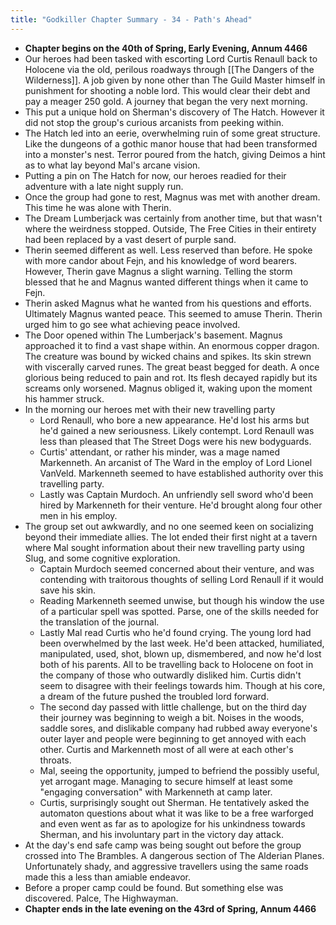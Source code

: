 ```yaml
---
title: "Godkiller Chapter Summary - 34 - Path's Ahead"
---
```

- **Chapter begins on the 40th of Spring, Early Evening, Annum 4466**
- Our heroes had been tasked with escorting Lord Curtis Renaull back to Holocene via the old, perilous roadways through [[The Dangers of the Wilderness]]. A job given by none other than The Guild Master himself in punishment for shooting a noble lord. This would clear their debt and pay a meager 250 gold. A journey that began the very next morning.
- This put a unique hold on Sherman's discovery of The Hatch. However it did not stop the group's curious arcanists from peeking within.
- The Hatch led into an eerie, overwhelming ruin of some great structure. Like the dungeons of a gothic manor house that had been transformed into a monster's nest. Terror poured from the hatch, giving Deimos a hint as to what lay beyond Mal's arcane vision.
- Putting a pin on The Hatch for now, our heroes readied for their adventure with a late night supply run.
- Once the group had gone to rest, Magnus was met with another dream. This time he was alone with Therin.
- The Dream Lumberjack was certainly from another time, but that wasn't where the weirdness stopped. Outside, The Free Cities in their entirety had been replaced by a vast desert of purple sand.
- Therin seemed different as well. Less reserved than before. He spoke with more candor about Fejn, and his knowledge of word bearers. However, Therin gave Magnus a slight warning. Telling the storm blessed that he and Magnus wanted different things when it came to Fejn.
- Therin asked Magnus what he wanted from his questions and efforts. Ultimately Magnus wanted peace. This seemed to amuse Therin. Therin urged him to go see what achieving peace involved.
- The Door opened within The Lumberjack's basement. Magnus approached it to find a vast shape within. An enormous copper dragon. The creature was bound by wicked chains and spikes. Its skin strewn with viscerally carved runes. The great beast begged for death. A once glorious being reduced to pain and rot. Its flesh decayed rapidly but its screams only worsened. Magnus obliged it, waking upon the moment his hammer struck.
- In the morning our heroes met with their new travelling party
	- Lord Renaull, who bore a new appearance. He'd lost his arms but he'd gained a new seriousness. Likely contempt. Lord Renaull was less than pleased that The Street Dogs were his new bodyguards.
	- Curtis' attendant, or rather his minder, was a mage named Markenneth. An arcanist of The Ward in the employ of Lord Lionel VanVeld. Markenneth seemed to have established authority over this travelling party.
	- Lastly was Captain Murdoch. An unfriendly sell sword who'd been hired by Markenneth for their venture. He'd brought along four other men in his employ.
- The group set out awkwardly, and no one seemed keen on socializing beyond their immediate allies. The lot ended their first night at a tavern where Mal sought information about their new travelling party using Slug, and some cognitive exploration.
	- Captain Murdoch seemed concerned about their venture, and was contending with traitorous thoughts of selling Lord Renaull if it would save his skin.
	- Reading Markenneth seemed unwise, but though his window the use of a particular spell was spotted. Parse, one of the skills needed for the translation of the journal.
	- Lastly Mal read Curtis who he'd found crying. The young lord had been overwhelmed by the last week. He'd been attacked, humiliated, manipulated, used, shot, blown up, dismembered, and now he'd lost both of his parents. All to be travelling back to Holocene on foot in the company of those who outwardly disliked him. Curtis didn't seem to disagree with their feelings towards him. Though at his core, a dream of the future pushed the troubled lord forward.
	- The second day passed with little challenge, but on the third day their journey was beginning to weigh a bit. Noises in the woods, saddle sores, and dislikable company had rubbed away everyone's outer layer and people were beginning to get annoyed with each other. Curtis and Markenneth most of all were at each other's throats.
	- Mal, seeing the opportunity, jumped to befriend the possibly useful, yet arrogant mage. Managing to secure himself at least some "engaging conversation" with Markenneth at camp later.
	- Curtis, surprisingly sought out Sherman. He tentatively asked the automaton questions about what it was like to be a free warforged and even went as far as to apologize for his unkindness towards Sherman, and his involuntary part in the victory day attack.
- At the day's end safe camp was being sought out before the group crossed into The Brambles. A dangerous section of The Alderian Planes. Unfortunately shady, and aggressive travellers using the same roads made this a less than amiable endeavor.
- Before a proper camp could be found. But something else was discovered. Palce, The Highwayman.
- **Chapter ends in the late evening on the 43rd of Spring, Annum 4466**